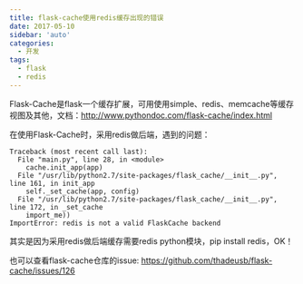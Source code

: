 ```yaml
---
title: flask-cache使用redis缓存出现的错误
date: 2017-05-10
sidebar: 'auto'
categories:
  - 开发
tags:
  - flask
  - redis
---
```


Flask-Cache是flask一个缓存扩展，可用使用simple、redis、memcache等缓存视图及其他，文档：<http://www.pythondoc.com/flask-cache/index.html>

在使用Flask-Cache时，采用redis做后端，遇到的问题：

```
Traceback (most recent call last):
  File "main.py", line 28, in <module>
    cache.init_app(app)
  File "/usr/lib/python2.7/site-packages/flask_cache/__init__.py", line 161, in init_app
    self._set_cache(app, config)
  File "/usr/lib/python2.7/site-packages/flask_cache/__init__.py", line 172, in _set_cache
    import_me))
ImportError: redis is not a valid FlaskCache backend
```

其实是因为采用redis做后端缓存需要redis python模块，pip install redis，OK！

也可以查看flask-cache仓库的issue:  <https://github.com/thadeusb/flask-cache/issues/126>
